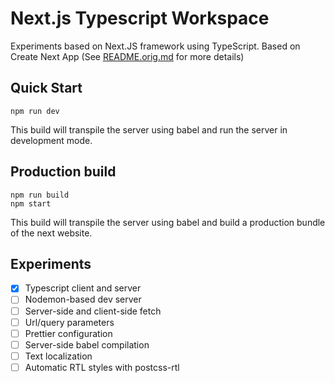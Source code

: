# Next.js Typescript Workspace

Experiments based on Next.JS framework using TypeScript. Based on Create Next App (See [README.orig.md](https://github.com/pjolayres/next-typescript-workspace/blob/master/README.orig.md) for more details)

## Quick Start
```shell
npm run dev
```

This build will transpile the server using babel and run the server in development mode.

## Production build
```shell
npm run build
npm start
```

This build will transpile the server using babel and build a production bundle of the next website.

## Experiments
- [x] Typescript client and server
- [ ] Nodemon-based dev server
- [ ] Server-side and client-side fetch
- [ ] Url/query parameters
- [ ] Prettier configuration
- [ ] Server-side babel compilation
- [ ] Text localization
- [ ] Automatic RTL styles with postcss-rtl